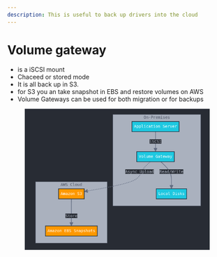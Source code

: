```yaml
---
description: This is useful to back up drivers into the cloud
---
```


# Volume gateway

* is a iSCSI mount
* Chaceed or stored mode&#x20;
* It is all back up in S3.&#x20;
* for S3 you an take snapshot in EBS and restore volumes on AWS
* Volume Gateways can be used for both migration or for backups

<figure><img src="../../../../.gitbook/assets/image (1) (1).png" alt=""><figcaption></figcaption></figure>
